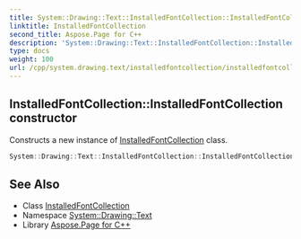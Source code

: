 ```yaml
---
title: System::Drawing::Text::InstalledFontCollection::InstalledFontCollection constructor
linktitle: InstalledFontCollection
second_title: Aspose.Page for C++
description: 'System::Drawing::Text::InstalledFontCollection::InstalledFontCollection constructor. Constructs a new instance of InstalledFontCollection class in C++.'
type: docs
weight: 100
url: /cpp/system.drawing.text/installedfontcollection/installedfontcollection/
---
```

## InstalledFontCollection::InstalledFontCollection constructor


Constructs a new instance of [InstalledFontCollection](../) class.

```cpp
System::Drawing::Text::InstalledFontCollection::InstalledFontCollection()
```

## See Also

* Class [InstalledFontCollection](../)
* Namespace [System::Drawing::Text](../../)
* Library [Aspose.Page for C++](../../../)
